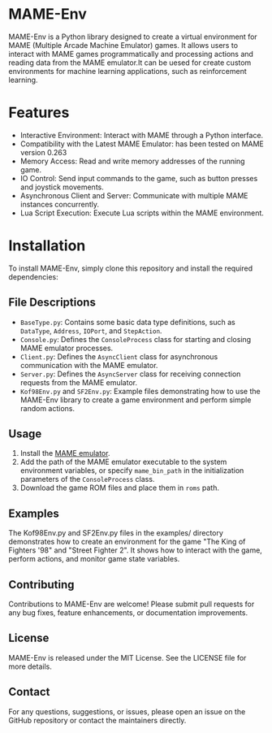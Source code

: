 # MAME-Env
MAME-Env is a Python library designed to create a virtual environment for MAME (Multiple Arcade Machine Emulator) games. It allows users to interact with MAME games programmatically and processing actions and reading data from the MAME emulator.It can be uesed for create custom environments for machine learning applications, such as reinforcement learning.

# Features
* Interactive Environment: Interact with MAME through a Python interface.
* Compatibility with the Latest MAME Emulator: has been tested on MAME version 0.263
* Memory Access: Read and write memory addresses of the running game.
* IO Control: Send input commands to the game, such as button presses and joystick movements.
* Asynchronous Client and Server: Communicate with multiple MAME instances concurrently.
* Lua Script Execution: Execute Lua scripts within the MAME environment.

# Installation
To install MAME-Env, simply clone this repository and install the required dependencies:

## File Descriptions
- `BaseType.py`: Contains some basic data type definitions, such as `DataType`, `Address`, `IOPort`, and `StepAction`.
- `Console.py`: Defines the `ConsoleProcess` class for starting and closing MAME emulator processes.
- `Client.py`: Defines the `AsyncClient` class for asynchronous communication with the MAME emulator.
- `Server.py`: Defines the `AsyncServer` class for receiving connection requests from the MAME emulator.
- `Kof98Env.py` and `SF2Env.py`: Example files demonstrating how to use the MAME-Env library to create a game environment and perform simple random actions.

## Usage
1. Install the [MAME emulator](https://www.mamedev.org/).
2. Add the path of the MAME emulator executable to the system environment variables, or specify `mame_bin_path` in the initialization parameters of the `ConsoleProcess` class.
3. Download the game ROM files and place them in `roms` path.

## Examples
The Kof98Env.py and SF2Env.py files in the examples/ directory demonstrates how to create an environment for the game "The King of Fighters '98" and "Street Fighter 2". It shows how to interact with the game, perform actions, and monitor game state variables.

## Contributing
Contributions to MAME-Env are welcome! Please submit pull requests for any bug fixes, feature enhancements, or documentation improvements.

## License
MAME-Env is released under the MIT License. See the LICENSE file for more details.

## Contact
For any questions, suggestions, or issues, please open an issue on the GitHub repository or contact the maintainers directly.